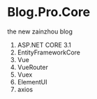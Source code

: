 # Blog.Pro.Core
the new zainzhou blog

1. ASP.NET CORE 3.1
2. EntityFrameworkCore
3. Vue
4. VueRouter
5. Vuex
6. ElementUI
7. axios